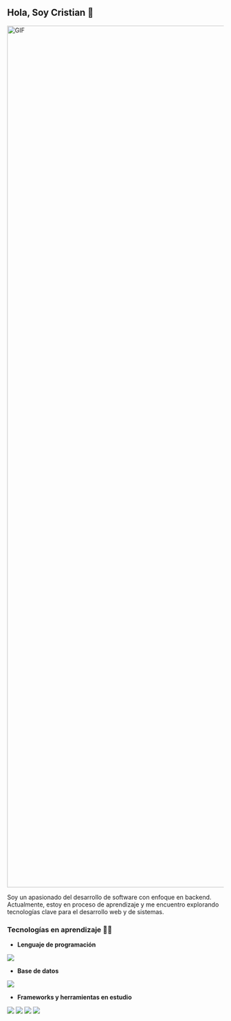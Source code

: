 ## Hola, Soy Cristian 👋
<img alt="GIF" src="https://media2.giphy.com/media/v1.Y2lkPTc5MGI3NjExcXlyemJsODFzc2p3b2JpMm9haHdiazJxaGx5bWQ5ZHh6eWN2azdtciZlcD12MV9pbnRlcm5hbF9naWZfYnlfaWQmY3Q9Zw/TbYgHMnICI1A4/giphy.gif" width = 2000/>

Soy un apasionado del desarrollo de software con enfoque en backend. Actualmente, estoy en proceso de aprendizaje y me encuentro explorando tecnologías clave para el desarrollo web y de sistemas.
### Tecnologías en aprendizaje :woman_technologist:
- **Lenguaje de programación**
<img src="https://img.shields.io/badge/C%23-239120?style=for-the-badge&logo=c-sharp&logoColor=white" />   

 - **Base de datos**
<img src="https://img.shields.io/badge/SQL%20Server-CC2927?style=for-the-badge&logo=microsoft%20sql%20server&logoColor=white" />

- **Frameworks y herramientas en estudio**
<img src="https://img.shields.io/badge/ASP.NET-5C2D91?style=for-the-badge&logo=dotnet&logoColor=white" />
<img src="https://img.shields.io/badge/Visual%20Studio-5C2D91?style=for-the-badge&logo=visual%20studio&logoColor=white" />
<img src="https://img.shields.io/badge/Git-F05032?style=for-the-badge&logo=git&logoColor=white" />
<img src="https://img.shields.io/badge/GitHub-181717?style=for-the-badge&logo=github&logoColor=yellow" /> 








